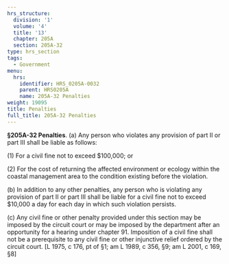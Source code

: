 ```yaml
---
hrs_structure:
  division: '1'
  volume: '4'
  title: '13'
  chapter: 205A
  section: 205A-32
type: hrs_section
tags:
  - Government
menu:
  hrs:
    identifier: HRS_0205A-0032
    parent: HRS0205A
    name: 205A-32 Penalties
weight: 19095
title: Penalties
full_title: 205A-32 Penalties
---
```

**§205A-32 Penalties**. (a) Any person who violates any provision of part II or part III shall be liable as follows:

(1) For a civil fine not to exceed $100,000; or

(2) For the cost of returning the affected environment or ecology within the coastal management area to the condition existing before the violation.

(b) In addition to any other penalties, any person who is violating any provision of part II or part III shall be liable for a civil fine not to exceed $10,000 a day for each day in which such violation persists.

(c) Any civil fine or other penalty provided under this section may be imposed by the circuit court or may be imposed by the department after an opportunity for a hearing under chapter 91\. Imposition of a civil fine shall not be a prerequisite to any civil fine or other injunctive relief ordered by the circuit court. [L 1975, c 176, pt of §1; am L 1989, c 356, §9; am L 2001, c 169, §8]